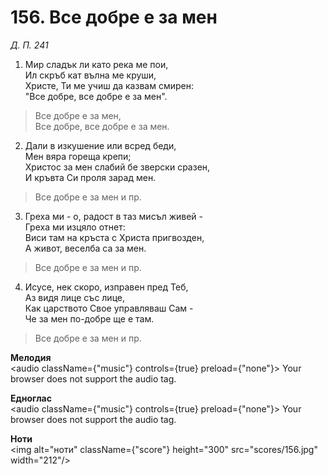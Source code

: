 # 156. Все добре е за мен

_Д. П. 241_

1. Мир сладък ли като река ме пои,  
Ил скръб кат вълна ме круши,  
Христе, Ти ме учиш да казвам смирен:  
"Все добре, все добре е за мен".  

> Все добре е за мен,  
> Все добре, все добре е за мен.  

2. Дали в изкушение или всред беди,  
Мен вяра гореща крепи;  
Христос за мен слабий бе зверски сразен,  
И кръвта Си проля зарад мен.  

> Все добре е за мен и пр.  

3. Греха ми - о, радост в таз мисъл живей -  
Греха ми изцяло отнет:  
Виси там на кръста с Христа пригвозден,  
А живот, веселба са за мен.  

> Все добре е за мен и пр.  

4. Исусе, нек скоро, изправен пред Теб,  
Аз видя лице със лице,  
Как царството Свое управляваш Сам -  
Че за мен по-добре ще е там.  

> Все добре е за мен и пр.

**Мелодия**  
<audio className={"music"} controls={true} preload={"none"}>
    <source src="mp3/156.mp3" type="audio/mpeg"/>
    Your browser does not support the audio tag.
</audio>

**Едноглас**  
<audio className={"music"} controls={true} preload={"none"}>
    <source src="transp/156.mp3" type="audio/mpeg"/>
    Your browser does not support the audio tag.
</audio>

**Ноти**  
<img alt="ноти" className={"score"} height="300" src="scores/156.jpg" width="212"/>
